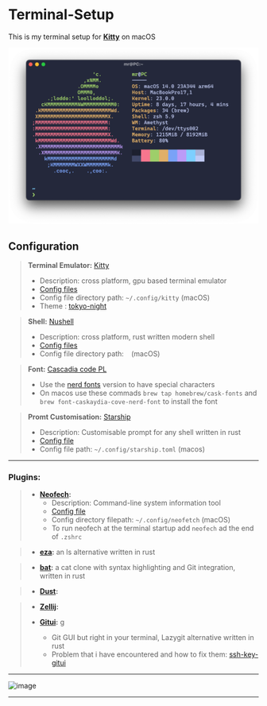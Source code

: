 # Terminal-Setup
This is my terminal setup for **[Kitty](https://github.com/kovidgoyal/kitty)** on macOS

![image](/README-Files/focus.png)

## Configuration

> **Terminal Emulator:** [Kitty](https://github.com/kovidgoyal/kitty)
>  - Description: cross platform, gpu based terminal emulator 
>  - [Config files](Config-Files/kitty)
>  - Config file directory path:  ```~/.config/kitty``` (macOS)
>  - Theme : [tokyo-night](https://github.com/davidmathers/tokyo-night-kitty-theme)

> **Shell:** [Nushell](https://github.com/nushell/nushell)
>  - Description: cross platform, rust written modern shell 
>  - [Config files]()
>  - Config file directory path:  ``` ``` (macOS)

>**Font:** [Cascadia code PL](https://github.com/microsoft/cascadia-code)
>  - Use the [nerd fonts](https://github.com/ryanoasis/nerd-fonts) version to have special characters
>  - On macos use these commads ```brew tap homebrew/cask-fonts``` and ```brew font-caskaydia-cove-nerd-font``` to install the font
  


>**Promt Customisation:** [Starship](https://github.com/starship/starship)
>  - Description: Customisable prompt for any shell written in rust
>  - [Config file](Config-Files/starship.toml)
>  - Config file path:  ```~/.config/starship.toml``` (macos)

----
### Plugins:
>  - **[Neofech](https://github.com/dylanaraps/neofetch):**
>    - Description: Command-line system information tool
>    - [Config file](Config-Files/neofetch)
>    - Config directory filepath: ```~/.config/neofetch``` (macOS)
>    - To run neofech at the terminal startup add ```neofech``` ad the end of ```.zshrc``` 

>  - **[eza](https://github.com/eza-community/eza):** an ls alternative written in rust

>  - **[bat](https://github.com/sharkdp/bat):** a cat clone with syntax highlighting and Git integration, written in rust

> - **[Dust](https://github.com/bootandy/dust):**

>  - **[Zellij](https://github.com/zellij-org/zellij):**
>
>  - **[Gitui](https://github.com/extrawurst/gitui):** g
>    -   Git GUI but right in your terminal, Lazygit alternative written in rust
>    -   Problem that i have encountered and how to fix them: [ssh-key-gitui](/README-Files/ssh_key_gitui.md)

---

![image](/README-Files/large.png)

---
